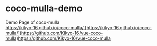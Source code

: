 # coco-mulla-demo
Demo Page of coco-mulla  
[https://kikyo-16.github.io/coco-mulla/  ](https://kikyo-16.github.io/coco-mulla/)
[https://kikyo-16.github.io/coco-mulla/](https://github.com/Kikyo-16/vue-coco-mulla)https://github.com/Kikyo-16/vue-coco-mulla
